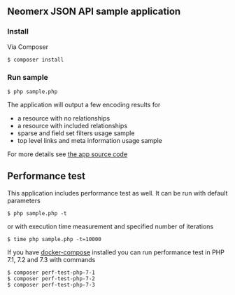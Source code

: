 ## Neomerx JSON API sample application

### Install

Via Composer

```
$ composer install
```

### Run sample

```
$ php sample.php
```

The application will output a few encoding results for

* a resource with no relationships
* a resource with included relationships
* sparse and field set filters usage sample
* top level links and meta information usage sample

For more details see [the app source code](Application/EncodeSamples.php)

## Performance test

This application includes performance test as well. It can be run with default parameters

```
$ php sample.php -t
```

or with execution time measurement and specified number of iterations

```
$ time php sample.php -t=10000
```

If you have [docker-compose](https://docs.docker.com/compose/) installed you can run performance test in PHP 7.1, 7.2 and 7.3 with commands

```
$ composer perf-test-php-7-1
$ composer perf-test-php-7-2
$ composer perf-test-php-7-3
```
